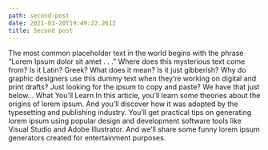 ```yaml
---
path: second-post
date: 2021-03-20T19:49:22.261Z
title: Second post
---
```

The most common placeholder text in the world begins with the phrase “Lorem Ipsum dolor sit amet . . .” Where does this mysterious text come from? Is it Latin? Greek? What does it mean? Is it just gibberish? Why do graphic designers use this dummy text when they’re working on digital and print drafts? Just looking for the ipsum to copy and paste? We have that just below… What You’ll Learn In this article, you’ll learn some theories about the origins of lorem ipsum. And you’ll discover how it was adopted by the typesetting and publishing industry. You’ll get practical tips on generating lorem ipsum using popular design and development software tools like Visual Studio and Adobe Illustrator. And we’ll share some funny lorem ipsum generators created for entertainment purposes.
